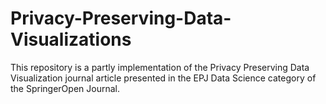 # Privacy-Preserving-Data-Visualizations
This repository is a partly implementation of the Privacy Preserving Data Visualization journal article presented in the EPJ Data Science category of the SpringerOpen Journal.
